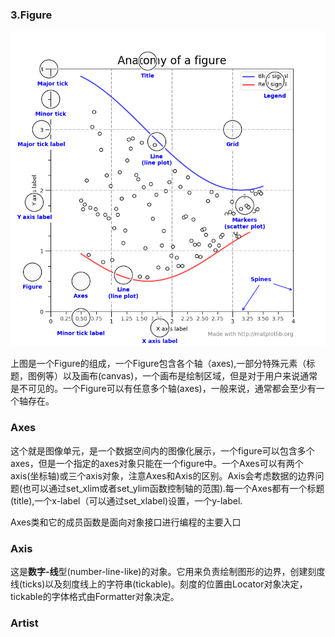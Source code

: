 ### 3.Figure

![](/assets/anatomy.png)

上图是一个Figure的组成，一个Figure包含各个轴（axes\),一部分特殊元素（标题，图例等）以及画布\(canvas\)，一个画布是绘制区域，但是对于用户来说通常是不可见的。一个Figure可以有任意多个轴\(axes\)，一般来说，通常都会至少有一个轴存在。

### Axes

这个就是图像单元，是一个数据空间内的图像化展示，一个figure可以包含多个axes，但是一个指定的axes对象只能在一个figure中。一个Axes可以有两个axis\(坐标轴\)或三个axis对象，注意Axes和Axis的区别。Axis会考虑数据的边界问题\(也可以通过set\_xlim或者set\_ylim函数控制轴的范围\).每一个Axes都有一个标题\(title\),一个x-label（可以通过set\_xlabel\)设置，一个y-label.

Axes类和它的成员函数是面向对象接口进行编程的主要入口

### Axis

这是**数字-线**型\(number-line-like\)的对象。它用来负责绘制图形的边界，创建刻度线\(ticks\)以及刻度线上的字符串\(tickable\)。刻度的位置由Locator对象决定，tickable的字体格式由Formatter对象决定。

### Artist

